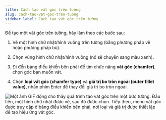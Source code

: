 ```yaml
---
title: Cách tạo vát góc trên tường
slug: cach-tao-vat-goc-tren-tuong
sidebar_label: Cách tạo vát góc trên tường
---
```


Để tạo một vát góc trên tường, hãy làm theo các bước sau:

1. Vẽ một hình chữ nhật/hình vuông trên tường (bằng phương pháp vẽ hoặc phương pháp bù).

2. Chọn vùng hình chữ nhật/hình vuông (nó sẽ chuyển sang màu xanh).

3. Đi đến bảng điều khiển bên phải để tìm chức năng **vát góc (chamfer)**, chọn góc bạn muốn vát.

4. Chọn **loại vát góc (chamfer type)** và **giá trị bo tròn ngoài (outer fillet value)**, nhấn phím Enter để thay đổi giá trị bo tròn ngoài.

![Một ảnh GIF động cho thấy quá trình tạo vát góc trên một bức tường. Đầu tiên, một hình chữ nhật được vẽ, sau đó được chọn. Tiếp theo, menu vát góc được truy cập ở bảng điều khiển bên phải, nơi loại và giá trị được thiết lập để tạo hiệu ứng vát góc.](https://storage.googleapis.com/jegavn_kb/images/b6c9a9cc-ccdd-416d-835a-55728095f1b8.gif)